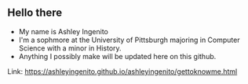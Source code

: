 ## Hello there

- My name is Ashley Ingenito
- I'm a sophmore at the University of Pittsburgh majoring in Computer Science with a minor in History.
- Anything I possibly make will be updated here on this github.

Link: https://ashleyingenito.github.io/ashleyingenito/gettoknowme.html
